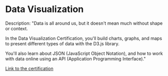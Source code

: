 # Data Visualization

Description: "Data is all around us, but it doesn't mean much without shape or context.

In the Data Visualization Certification, you'll build charts, graphs, and maps to present different types of data with the D3.js library.

You'll also learn about JSON (JavaScript Object Notation), and how to work with data online using an API (Application Programming Interface)."

[Link to the certification](https://www.freecodecamp.org/certification/GregWDumont/data-visualization)
